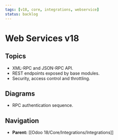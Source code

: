 ```yaml
---
tags: [v18, core, integrations, webservice]
status: backlog
---
```

# Web Services v18

## Topics
- XML-RPC and JSON-RPC API.
- REST endpoints exposed by base modules.
- Security, access control and throttling.

## Diagrams
- RPC authentication sequence.






## Navigation
- **Parent:** [[Odoo 18/Core/Integrations/Integrations]]
